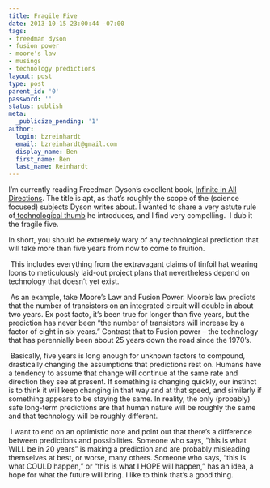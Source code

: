 ```yaml
---
title: Fragile Five
date: 2013-10-15 23:00:44 -07:00
tags:
- freedman dyson
- fusion power
- moore's law
- musings
- technology predictions
layout: post
type: post
parent_id: '0'
password: ''
status: publish
meta:
  _publicize_pending: '1'
author:
  login: bzreinhardt
  email: bzreinhardt@gmail.com
  display_name: Ben
  first_name: Ben
  last_name: Reinhardt
---
```


<p>I’m currently reading Freedman Dyson’s excellent book, <a href="http://www.amazon.com/Infinite-All-Directions-Lectures-April--November/dp/0060728892/ref=sr_1_1?ie=UTF8&amp;qid=1381892163&amp;sr=8-1&amp;keywords=infinite+in+all+directions" target="_blank">Infinite in All Directions</a>. The title is apt, as that’s roughly the scope of the (science focused) subjects Dyson writes about. I wanted to share a very astute rule of<a href="http://thumbs.dreamstime.com/z/slim-robot-arm-thumb-up-6145001.jpg" target="_blank"> technological thumb</a> he introduces, and I find very compelling.  I dub it the fragile five.</p>
<p>In short, you should be extremely wary of any technological prediction that will take more than five years from now to come to fruition.</p>
<p> This includes everything from the extravagant claims of tinfoil hat wearing loons to meticulously laid-out project plans that nevertheless depend on technology that doesn’t yet exist.</p>
<p> As an example, take Moore’s Law and Fusion Power. Moore’s law predicts that the number of transistors on an integrated circuit will double in about two years. Ex post facto, it’s been true for longer than five years, but the prediction has never been “the number of transistors will increase by a factor of eight in six years.” Contrast that to Fusion power – the technology that has perennially been about 25 years down the road since the 1970’s.</p>
<p> Basically, five years is long enough for unknown factors to compound, drastically changing the assumptions that predictions rest on. Humans have a tendency to assume that change will continue at the same rate and direction they see at present. If something is changing quickly, our instinct is to think it will keep changing in that way and at that speed, and similarly if something appears to be staying the same. In reality, the only (probably) safe long-term predictions are that human nature will be roughly the same and that technology will be roughly different.</p>
<p> I want to end on an optimistic note and point out that there’s a difference between predictions and possibilities. Someone who says, “this is what WILL be in 20 years” is making a prediction and are probably misleading themselves at best, or worse, many others. Someone who says, “this is what COULD happen,” or “this is what I HOPE will happen,” has an idea, a hope for what the future will bring. I like to think that’s a good thing. </p>
